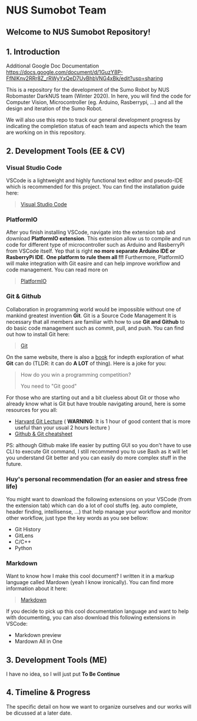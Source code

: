 # NUS Sumobot Team
## Welcome to NUS Sumobot Repository!
## 1. Introduction

Additional Google Doc Documentation https://docs.google.com/document/d/1GuzY8P-FfNIKnv2RRr8Z_rRWyYxQeD7UvBhbVNG4xBk/edit?usp=sharing

This is a repository for the development of the Sumo Robot by NUS Robomaster DarkNUS team (Winter 2020). In here, you will find the code for Computer Vision, Microcontroller (eg. Arduino, Rasberrypi, ...) and all the design and iteration of the Sumo Robot.

We will also use this repo to track our general development progress by indicating the completion status of each team and aspects which the team are working on in this repository.

## 2. Development Tools (EE & CV)
### Visual Studio Code
VSCode is a lightweight and highly functional text editor and pseudo-IDE which is recommended for this project. You can find the installation guide here:
> [Visual Studio Code](https://code.visualstudio.com/)

### PlatformIO
After you finish installing VSCode, navigate into the extension tab and download **PlatformIO extension**. This extension allow us to compile and run code for different type of microcontroller such as Arduino and RasberryPi from VSCode itself. Yep that is right **no more separate Arduino IDE or RasberryPi IDE**. **One platform to rule them all !!!** Furthermore, PlatformIO will make integration with Git easire and can help improve workflow and code management. You can read more on 
> [PlatformIO](https://platformio.org/)

### Git & Github
Collaboration in programming world would be impossible without one of mankind greatest invention **Git**. Git is a Source Code Management
It is necessary that all members are familiar with how to use **Git and Github** to do basic code management such as commit, pull, and push. You can find out how to install Git here:
> [Git](https://git-scm.com/)

On the same website, there is also a [book](https://git-scm.com/book/en/v2) for indepth exploration of what **Git** can do (TLDR: it can do **A LOT** of thing). Here is a joke for you: 
> How do you win a programming competition?
>  
> You need to "Git good"

For those who are starting out and a bit clueless about Git or those who already know what is Git but have trouble navigating around, here is some resources for you all:
* [Harvard Git Lecture](https://cs50.harvard.edu/web/2020/weeks/1/) 
  ( **WARNING**: It is 1 hour of good content that is more useful than your usual 2 hours lecture )
* [Github & Git cheatsheet](https://education.github.com/git-cheat-sheet-education.pdf)

PS: although Github make life easier by putting GUI so you don't have to use CLI to execute Git command, I still recommend you to use Bash as it will let you understand Git better and you can easily do more complex stuff in the future.
### Huy's personal recommendation (for an easier and stress free life)
You might want to download the following extensions on your VSCode (from the extension tab) which can do a lot of cool stuffs (eg. auto complete, header finding, intellisense, ...) that help manage your workflow and monitor other workflow, just type the key words as you see bellow:
* Git History
* GitLens
* C/C++
* Python
  
### Markdown
Want to know how I make this cool document? I written it in a markup language called Mardown (yeah I know ironically). You can find more information about it here:
> [Markdown](https://www.markdownguide.org/)

If you decide to pick up this cool documentation language and want to help with documenting, you can also download this following extensions in VSCode:
* Markdown preview
* Mardown All in One

## 3. Development Tools (ME)
I have no idea, so I will just put **To Be Continue**

## 4. Timeline & Progress
The specific detail on how we want to organize ourselves and our works will be dicussed at a later date.





